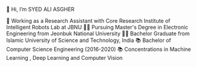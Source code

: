 👋 Hi, I’m SYED ALI ASGHER

💼 Working as a Research Assistant with Core Research Institute of Intelligent Robots Lab at JBNU
👨‍🎓 Pursuing Master's Degree in Electronic Engineering from Jeonbuk National University
👨‍🎓 Bachelor Graduate from Islamic University of Science and Technology, India
📚 Bachelor of Computer Science Engineering (2016-2020)
📚 Concentrations in Machine Learning , Deep Learning and Computer Vision

